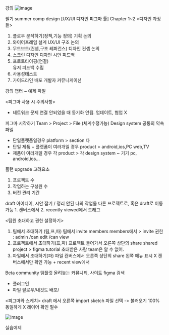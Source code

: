강의
![image](https://user-images.githubusercontent.com/80961441/128522183-e50147c9-fb57-46fb-a7f4-f6dc1e58cfbe.png)

필기
summer comp design
[UX/UI 디자인 피그마 툴]
Chapter 1~2
<디자인 과정들>
1. 플로우 분석하기(정책,기능 정의)    기획 논의 
2. 와이어프레임 설계                     UX/UI 구조 논의
3. 무드보드(컨셉,구조 레퍼런스)       디자인 컨셉 논의
4. 스크린 디자인                           디자인 시안 피드백
5. 프로토타이핑(연결)                    
                                                유저 피드백 수립
6. 사용성테스트
7. 가이드라인 배포                        개발자 커뮤니케이션

강의 챕터 ~ 예제 파일 

<피그마 사용 시 주의사항>
- 네트워크 문제 연결 안되었을 때 동기화 안됨. 업데이트, 협업 X

피그마 시작하기
Team > Project > File (체계수정가능)
Design system 공통의 약속 파일
- 단일플랫폼일경우
platform > section 다
- 단일 제품 + 플랫폼이 여러개일 경우
product > android,ios,PC web,TV
- 제품이 여러개일 경우
각 product > 각 design system ~ 기기 pc, android,ios...

플랜 upgrade 고려요소
1. 프로젝트 수 
2. 작업하는 구성원 수
3. 버전 관리 기간 

draft 
아이디어, 시안 잡기 / 정리 안된 나의 작업물 
다른 프로젝트로, 혹은 draft로 이동 가능 1. 캔버스에서 2. recently viewed에서 드래그 

<팀원 초대하고 권한 설정하기>
1. 팀에서 초대하기 (팀,프,파)
팀에서 invite members
members에서 > invite
권한 : admin /can edit /can view
2. 프로젝트에서 초대하기(프,파)
프로젝트 들어가서 오른쪽 상단의 share
shared project > figma tutorial  초대받은 사람 team은 알 수 없어. 
3. 파일에서 초대하기(파)
파일 캔버스에서 오른쪽 상단의 share
왼쪽 메뉴 표시 X 캔버스에서만 확인 가능 + recent view에서 

Beta community
탬플릿 올려놓는 커뮤니티, 사이트 figma 검색
- 플러그인
- 파일 
팔로우/내것도 배포/ 

<피그마와 스케치>
draft 에서 오른쪽 import  sketch 파일 선택 -> 불러오기
100% 동일하게 X 레이어 확인 필수

![image](https://user-images.githubusercontent.com/80961441/128522435-1d4e9d39-76f5-4eb8-827a-f77569bb8a32.png)

실습예제

